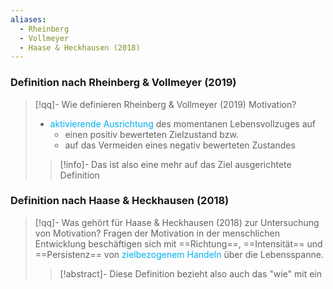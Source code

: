 ```yaml
---
aliases:
  - Rheinberg
  - Vollmeyer
  - Haase & Heckhausen (2018)
---
```


### Definition nach Rheinberg & Vollmeyer (2019)

>[!qq]- Wie definieren Rheinberg & Vollmeyer (2019) Motivation?
>- <span style="color:rgb(0, 176, 240)">aktivierende Ausrichtung</span> des momentanen Lebensvollzuges auf 
>	- einen positiv bewerteten Zielzustand bzw. 
>	- auf das Vermeiden eines negativ bewerteten Zustandes
>
>
>> [!info]- 
>> Das ist also eine mehr auf das Ziel ausgerichtete Definition


### Definition nach Haase & Heckhausen (2018)
>[!qq]- Was gehört für Haase & Heckhausen (2018) zur Untersuchung von Motivation?
>Fragen der Motivation in der menschlichen Entwicklung beschäftigen sich mit ==Richtung==, ==Intensität== und ==Persistenz== von <span style="color:rgb(0, 176, 240)">zielbezogenem Handeln</span> über die Lebensspanne.
>
>> [!abstract]- 
>> Diese Definition bezieht also auch das "wie" mit ein





